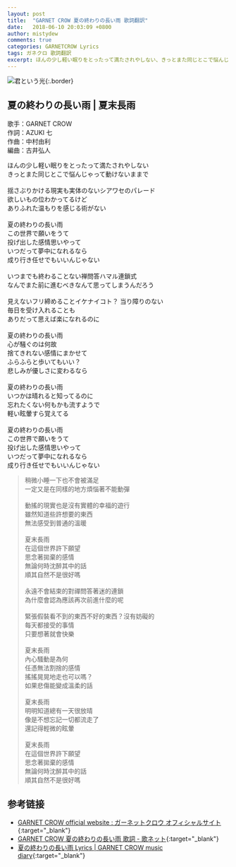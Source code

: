 ```yaml
---
layout: post
title:  "GARNET CROW 夏の終わりの長い雨 歌詞翻訳"
date:   2018-06-10 20:03:09 +0800
author: mistydew
comments: true
categories: GARNETCROW Lyrics
tags: ガネクロ 歌詞翻訳
excerpt: ほんの少し軽い眠りをとったって満たされやしない、きっとまた同じとこで悩んじゃって動けないままで。
---
```

![君という光](https://raw.githubusercontent.com/mistydew/gc2/master/cover/single/SG14_君という光.jpg){:.border}

## 夏の終わりの長い雨 | 夏末長雨

歌手：GARNET CROW<br>
作詞：AZUKI 七<br>
作曲：中村由利<br>
編曲：古井弘人<br>

<div class="lyric-original">
<p>
ほんの少し軽い眠りをとったって満たされやしない<br>
きっとまた同じとこで悩んじゃって動けないままで<br>
<br>
揺さぶりかける現実も実体のないシアワセのパレード<br>
欲しいもの位わかってるけど<br>
ありふれた温もりを感じる術がない<br>
<br>
夏の終わりの長い雨<br>
この世界で願いをうて<br>
投げ出した感情思いやって<br>
いつだって夢中になれるなら<br>
成り行き任せでもいいんじゃない<br>
<br>
いつまでも終わることない禅問答ハマル連鎖式<br>
なんでまた前に進むべきなんて思ってしまうんだろう<br>
<br>
見えないフリ締めることイケナイコト？ 当り障りのない<br>
毎日を受け入れることも<br>
ありだって思えば楽になれるのに<br>
<br>
夏の終わりの長い雨<br>
心が騒ぐのは何故<br>
捨てきれない感情にまかせて<br>
ふらふらと歩いてもいい？<br>
悲しみが優しさに変わるなら<br>
<br>
夏の終わりの長い雨<br>
いつかは晴れると知ってるのに<br>
忘れたくない何もかも流すようで<br>
軽い眩暈すら覚えてる<br>
<br>
夏の終わりの長い雨<br>
この世界で願いをうて<br>
投げ出した感情思いやって<br>
いつだって夢中になれるなら<br>
成り行き任せでもいいんじゃない
</p>
</div>

<div class="lyric-translation">
<blockquote>
稍微小睡一下也不會被滿足<br>
一定又是在同樣的地方煩惱著不能動彈<br>
<br>
動搖的現實也是沒有實體的幸福的遊行<br>
雖然知道些許想要的東西<br>
無法感受到普通的溫暖<br>
<br>
夏末長雨<br>
在這個世界許下願望<br>
思念著拋棄的感情<br>
無論何時沈醉其中的話<br>
順其自然不是很好嗎<br>
<br>
永遠不會結束的對禪問答著迷的連鎖<br>
為什麼會認為應該再次前進什麼的呢<br>
<br>
緊張假裝看不到的東西不好的東西？沒有妨礙的<br>
每天都接受的事情<br>
只要想著就會快樂<br>
<br>
夏末長雨<br>
內心騷動是為何<br>
任憑無法割捨的感情<br>
搖搖晃晃地走也可以嗎？<br>
如果悲傷能變成溫柔的話<br>
<br>
夏末長雨<br>
明明知道總有一天很放晴<br>
像是不想忘記一切都流走了<br>
還記得輕微的眩暈<br>
<br>
夏末長雨<br>
在這個世界許下願望<br>
思念著拋棄的感情<br>
無論何時沈醉其中的話<br>
順其自然不是很好嗎
</blockquote>
</div>

## 参考链接

* [GARNET CROW official website : ガーネットクロウ オフィシャルサイト](http://www.garnetcrow.com){:target="_blank"}
* [GARNET CROW 夏の終わりの長い雨 歌詞 - 歌ネット](https://www.uta-net.com/song/20150){:target="_blank"}
* [夏の終わりの長い雨 Lyrics \| GARNET CROW music diary](https://mistydew.github.io/gc/lyrics/original/夏の終わりの長い雨.html){:target="_blank"}
